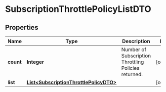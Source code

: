 
# SubscriptionThrottlePolicyListDTO

## Properties
Name | Type | Description | Notes
------------ | ------------- | ------------- | -------------
**count** | **Integer** | Number of Subscription Throttling Policies returned.  |  [optional]
**list** | [**List&lt;SubscriptionThrottlePolicyDTO&gt;**](SubscriptionThrottlePolicyDTO.md) |  |  [optional]



